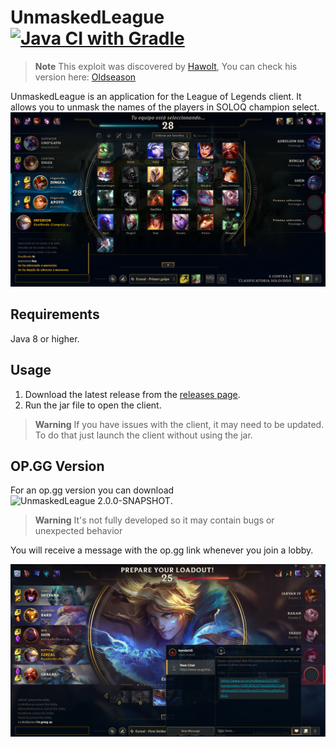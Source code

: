 # UnmaskedLeague [![Java CI with Gradle](https://github.com/xBaank/UnmaskedLeague/actions/workflows/gradle_artifact.yml/badge.svg)](https://github.com/xBaank/UnmaskedLeague/actions/workflows/gradle_artifact.yml)

> **Note**
> This exploit was discovered by [Hawolt](https://github.com/hawolt), You can check his version
> here: [Oldseason](https://github.com/Riotphobia/Oldseason)

UnmaskedLeague is an application for the League of Legends client.
It allows you to unmask the names of the players in SOLOQ champion select.
![Umasked.png](.assets/Umasked.png)

## Requirements

Java 8 or higher.

## Usage

1. Download the latest release from the [releases page](https://github.com/xBaank/UnmaskedLeague/releases).
2. Run the jar file to open the client.

> **Warning**
> If you have issues with the client, it may need to be updated. To do that just launch the client without using the
> jar.

## OP.GG Version

For an op.gg version you can
download ![UnmaskedLeague 2.0.0-SNAPSHOT](https://github.com/xBaank/UnmaskedLeague/releases/tag/2.0.0-SNAPSHOT).
> **Warning** It's not fully developed so it may contain bugs or unexpected behavior

You will receive a message with the op.gg link whenever you join a lobby.

![Opgg](.assets/Opgg.png)
